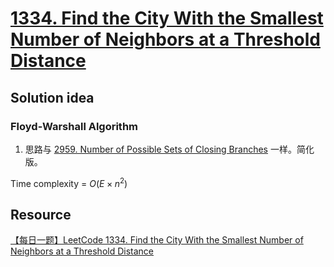 # [1334. Find the City With the Smallest Number of Neighbors at a Threshold Distance](https://leetcode.com/problems/find-the-city-with-the-smallest-number-of-neighbors-at-a-threshold-distance/description/)

## Solution idea
### Floyd-Warshall Algorithm
1. 思路与 [2959. Number of Possible Sets of Closing Branches](https://github.com/szhou12/leetcode-go/tree/main/leetcode/2959-Number-of-Possible-Sets-of-Closing-Branches) 一样。简化版。

Time complexity = $O(E \times n^2)$

## Resource
[【每日一题】LeetCode 1334. Find the City With the Smallest Number of Neighbors at a Threshold Distance](https://www.youtube.com/watch?v=WO1_7r362IU&ab_channel=HuifengGuan)